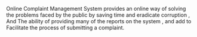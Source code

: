 
Online Complaint Management System provides an online way of solving the problems faced by the public by saving time  and eradicate corruption ,  And The ability of providing many of the reports on the system , and add to Facilitate the process of submitting a complaint.
